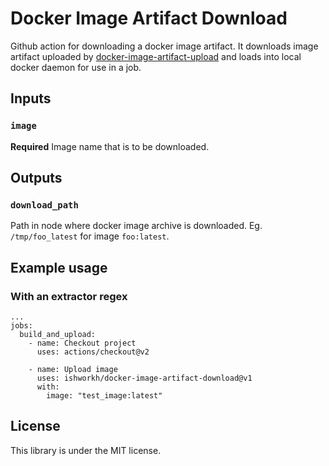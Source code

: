 # Docker Image Artifact Download

Github action for downloading a docker image artifact. It downloads image artifact uploaded by [docker-image-artifact-upload](https://github.com/ishworkh/docker-image-artifact-upload) and loads into local docker daemon for use in a job.

## Inputs

### `image`

**Required** Image name that is to be downloaded.

## Outputs

### `download_path`

Path in node where docker image archive is downloaded. Eg. `/tmp/foo_latest` for image `foo:latest`.

## Example usage

### With an extractor regex 
```
...
jobs:
  build_and_upload:
    - name: Checkout project
      uses: actions/checkout@v2

    - name: Upload image
      uses: ishworkh/docker-image-artifact-download@v1
      with:
        image: "test_image:latest"

```

## License
This library is under the MIT license.



